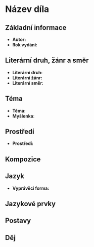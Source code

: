 # Název díla
## Základní informace
- **Autor:**
- **Rok vydání:**

## Literární druh, žánr a směr 
- **Literární druh:**
- **Literární žánr:**
- **Literární směr:**

## Téma 
- **Téma:**
- **Myšlenka:**

## Prostředí 
- **Prostředí:**

## Kompozice 


## Jazyk 
- **Vyprávěcí forma:**


## Jazykové prvky 


## Postavy 


## Děj
